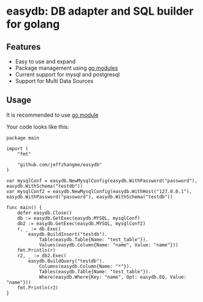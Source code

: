 # easydb: DB adapter and SQL builder for golang


## Features

* Easy to use and expand
* Package management using [go modules](https://blog.golang.org/using-go-modules)
* Current support for mysql and postgresql
* Support for Multi Data Sources
## Usage

It is recommended to use [go module](https://blog.golang.org/using-go-modules)

Your code looks like this:

```
package main

import (
	"fmt"

	"github.com/jeffzhangme/easydb"
)

var mysqlConf = easydb.NewMysqlConfig(easydb.WithPassword("password"), easydb.WithSchema("testdb"))
var mysqlConf2 = easydb.NewMysqlConfig(easydb.WithHost("127.0.0.1"), easydb.WithPassword("password"), easydb.WithSchema("testdb"))

func main() {
	defer easydb.Close()
	db := easydb.GetExec(easydb.MYSQL, mysqlConf)
	db2 := easydb.GetExec(easydb.MYSQL, mysqlConf2)
	r, _ := db.Exec(
		easydb.BuildInsert("testdb").
			Table(easydb.Table{Name: "test_table"}).
			Values(easydb.Column{Name: "name", Value: "name"}))
	fmt.Println(r)
	r2, _ := db2.Exec(
		easydb.BuildQuery("testdb").
			Columns(easydb.Column{Name: "*"}).
			Tables(easydb.Table{Name: "test_table"}).
			Where(easydb.Where{Key: "name", Opt: easydb.EQ, Value: "name"}))
	fmt.Println(r2)
}
```